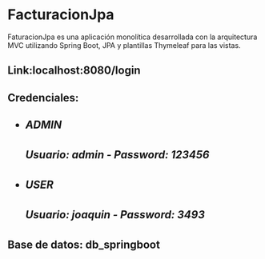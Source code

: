 # FacturacionJpa
<p>FaturacionJpa es una aplicación monolítica desarrollada con la arquitectura MVC utilizando Spring Boot, JPA y plantillas Thymeleaf para las vistas.</p>

<h2>Link:localhost:8080/login<h2>
<h2>Credenciales: <h2>
<ul>
  <li>
    <h5>ADMIN</h5> 
    <h5>Usuario: admin - Password: 123456 </h5>
  </li>
    <li>
    <h5>USER</h5> 
    <h5>Usuario: joaquin - Password: 3493 </h5>
  </li>
</ul>       
<h2>Base de datos: db_springboot <h2>

